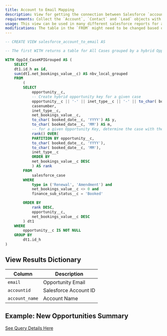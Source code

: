 ```yaml
---
title: Account to Email Mapping
description: View for getting the connection between Salesforce `accountid` to the relevant user `email`.
requirements: Collect the `Account`, `Contact` and `Lead` objects with the Panoply Salesforce data source.
usage: This view can be used in many different salesforce reports for a quick connection between `accountid` and the relevant `email`.
modifications: The table in the `FROM` might need to be changed based on Schema and Destination settings in the data source. Different filters can be added throughout the query, either in the subquery or by adding a `WHERE` clause in the final query.
---
```


```sql
-- CREATE VIEW salesforce_account_to_email AS

-- The first WITH returns a table for All Cases grouped by a hybrid Opportunity Key (Opp ID, iNet Type, Booked Date Year, Booked Date Month)

WITH OppId_CaseKPIGrouped AS (
	SELECT
	dt1.id_h as id,
	sum(dt1.net_bookings_value__c) AS nbv_local_grouped
	FROM
	    (
		SELECT
		    opportunity__c,
		    -- Create hybrid opportunity key for a given case
		    opportunity__c || '-' || inet_type__c || '-' || to_char( booked_date__c, 'YYYY') || '-' || to_char( booked_date__c, 'MM') AS id_h,
		    casenumber,
		    inet_type__c,
		    net_bookings_value__c,
		    to_char( booked_date__c, 'YYYY') AS y,
		    to_char( booked_date__c, 'MM') AS m,
		    -- for a given Opportunity Key, determine the case with the top rank as determined by highest NBV
		    rank() OVER(     
			PARTITION BY opportunity__c,
			to_char( booked_date__c, 'YYYY'),
			to_char( booked_date__c, 'MM'),
			inet_type__c
			ORDER BY
			net_bookings_value__c DESC
		    ) AS rank
		FROM
		    salesforce_case
		WHERE
		    type in ('Renewal', 'Amendment') and
		    net_bookings_value__c <> 0 and
		    finance_sub_status__c = 'Booked'

		ORDER BY
		    rank DESC,
		    opportunity__c,
		    net_bookings_value__c DESC
	    ) dt1
	WHERE
	    opportunity__c IS NOT NULL
	GROUP BY
	    dt1.id_h
)


```

## View Results Dictionary

| Column | Description |
| --- | --- |
| `email`| Opportunity Email |
| `accountid`| Salesforce Account ID |
| `account_name`| Account Name |

## Example: New Opportunities Summary

[See Query Details Here](https://github.com/panoplyio/sql-library/blob/master/salesforce/queries/new_opps_summary.md)
